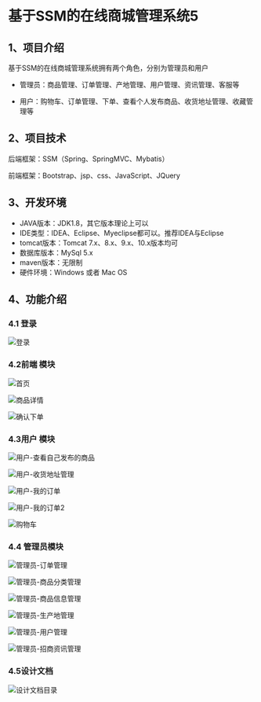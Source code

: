 # 基于SSM的在线商城管理系统5

## 1、项目介绍

基于SSM的在线商城管理系统拥有两个角色，分别为管理员和用户

- 管理员：商品管理、订单管理、产地管理、用户管理、资讯管理、客服等

- 用户：购物车、订单管理、下单、查看个人发布商品、收货地址管理、收藏管理等


## 2、项目技术

后端框架：SSM（Spring、SpringMVC、Mybatis）

前端框架：Bootstrap、jsp、css、JavaScript、JQuery

## 3、开发环境

- JAVA版本：JDK1.8，其它版本理论上可以
- IDE类型：IDEA、Eclipse、Myeclipse都可以。推荐IDEA与Eclipse
- tomcat版本：Tomcat 7.x、8.x、9.x、10.x版本均可
- 数据库版本：MySql 5.x
- maven版本：无限制
- 硬件环境：Windows 或者 Mac OS


## 4、功能介绍

### 4.1 登录

![登录](https://www.codeshop.fun/Typora-Images/202206191305929.jpg)

### 4.2前端 模块

![首页](https://www.codeshop.fun/Typora-Images/202206191305046.jpg)

![商品详情](https://www.codeshop.fun/Typora-Images/202206191305396.jpg)

![确认下单](https://www.codeshop.fun/Typora-Images/202206191305889.jpg)

### 4.3用户 模块

![用户-查看自己发布的商品](https://www.codeshop.fun/Typora-Images/202206191305107.jpg)

![用户-收货地址管理](https://www.codeshop.fun/Typora-Images/202206191305331.jpg)

![用户-我的订单](https://www.codeshop.fun/Typora-Images/202206191305856.jpg)

![用户-我的订单2](https://www.codeshop.fun/Typora-Images/202206191305566.jpg)

![购物车](https://www.codeshop.fun/Typora-Images/202206191305714.jpg)

### 4.4 管理员模块

![管理员-订单管理](https://www.codeshop.fun/Typora-Images/202206191305700.jpg)

![管理员-商品分类管理](https://www.codeshop.fun/Typora-Images/202206191305710.jpg)

![管理员-商品信息管理](https://www.codeshop.fun/Typora-Images/202206191305662.jpg)

![管理员-生产地管理](https://www.codeshop.fun/Typora-Images/202206191306175.jpg)

![管理员-用户管理](https://www.codeshop.fun/Typora-Images/202206191306504.jpg)

![管理员-招商资讯管理](https://www.codeshop.fun/Typora-Images/202206191306783.jpg)

### 4.5设计文档

![设计文档目录](https://www.codeshop.fun/Typora-Images/202206191307376.jpg)

